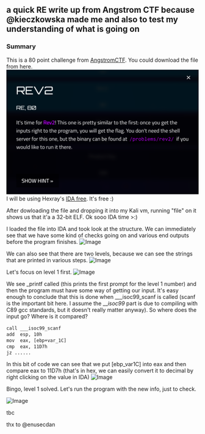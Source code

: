 ## a quick RE write up from Angstrom CTF because @kieczkowska made me and also to test my understanding of what is going on

### Summary

This is a 80 point challenge from [AngstromCTF](https://angstromctf.com/). You could download the file from here. 
![Image](https://github.com/helenalucas96/helenalucas96.github.io/blob/master/rev2Screen.PNG)
I will be using Hexray's [IDA free](https://www.hex-rays.com/products/ida/support/download_freeware.shtml). It's free :)

After dowloading the file and dropping it into my Kali vm, running "file" on it shows us that it'a a 32-bit ELF. 
Ok sooo IDA time >:)

I loaded the file into IDA and took  look at the structure. 
We can immediately see that we have some kind of checks going on and various end outputs before the program finishes. 
![Image](helenalucas96.github.io/graphStruct.PNG)



We can also see that there are two levels, because we can see the strings that are printed in various steps. 
![Image](helenalucas96.github.io/level1&2.PNG)

Let's focus on level 1 first. 
![Image](helenalucas96.github.io/Level1.PNG)

We see _printf called (this prints the first prompt for the level 1 number) and then the program must have some way of getting our input. 
It's easy enough to conclude that this is done when ___isoc99_scanf is called (scanf is the important bit here. I assume the ___isoc99_ part is due to compiling with C89 gcc standards, but it doesn't really matter anyway).
So where does the input go? Where is it compared? 

```
call ___isoc99_scanf
add  esp, 10h
mov  eax, [ebp+var_1C]
cmp  eax, 11D7h
jz ......
```

In this bit of code we can see that we put [ebp_var1C] into eax and then compare eax to 11D7h 
(that's in hex, we can easily convert it to decimal by right clicking on the value in IDA)
![Image](helenalucas96.github.io/hextodec.png)

Bingo, level 1 solved. Let's run the program with the new info, just to check. 

![Image](helenalucas96.github.io/level1Complete.PNG)

tbc

thx to @enusecdan 
